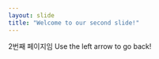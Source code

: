```yaml
---
layout: slide
title: "Welcome to our second slide!"
---
```

2번째 페이지임
Use the left arrow to go back!
